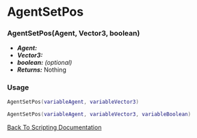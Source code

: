 # AgentSetPos

### AgentSetPos(Agent, Vector3, boolean)
- ***Agent:*** 
- ***Vector3:*** 
- ***boolean:*** *(optional)* 
- ***Returns:*** Nothing

### Usage

```Lua
AgentSetPos(variableAgent, variableVector3)
```

```Lua
AgentSetPos(variableAgent, variableVector3, variableBoolean)
```



[Back To Scripting Documentation](../README.md)
